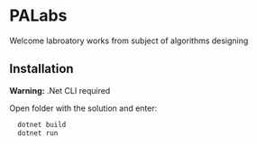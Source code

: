 
# PALabs

Welcome labroatory works from subject of algorithms designing 


## Installation

**Warning:**  .Net CLI required

Open folder with the solution and enter:
```bash
  dotnet build
  dotnet run    
```
    
